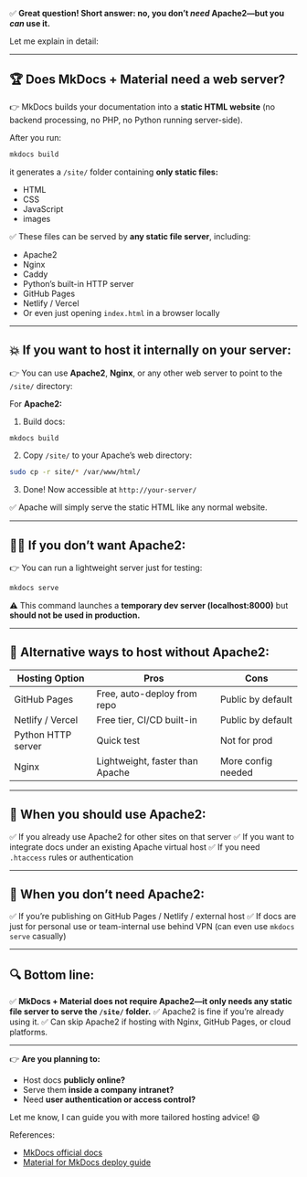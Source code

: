 ✅ **Great question! Short answer: no, you don’t *need* Apache2—but you *can* use it.**

Let me explain in detail:

---

## 🏆 **Does MkDocs + Material need a web server?**

👉 MkDocs builds your documentation into a **static HTML website** (no backend processing, no PHP, no Python running server-side).

After you run:

```bash
mkdocs build
```

it generates a `/site/` folder containing **only static files:**

* HTML
* CSS
* JavaScript
* images

✅ These files can be served by **any static file server**, including:

* Apache2
* Nginx
* Caddy
* Python’s built-in HTTP server
* GitHub Pages
* Netlify / Vercel
* Or even just opening `index.html` in a browser locally

---

## 💥 **If you want to host it internally on your server:**

👉 You can use **Apache2**, **Nginx**, or any other web server to point to the `/site/` directory:

For **Apache2:**

1. Build docs:

```bash
mkdocs build
```

2. Copy `/site/` to your Apache’s web directory:

```bash
sudo cp -r site/* /var/www/html/
```

3. Done! Now accessible at `http://your-server/`

✅ Apache will simply serve the static HTML like any normal website.

---

## 🏃‍♂️ **If you don’t want Apache2:**

👉 You can run a lightweight server just for testing:

```bash
mkdocs serve
```

⚠️ This command launches a **temporary dev server (localhost:8000)** but **should not be used in production.**

---

## 📝 **Alternative ways to host without Apache2:**

| Hosting Option     | Pros                            | Cons               |
| ------------------ | ------------------------------- | ------------------ |
| GitHub Pages       | Free, auto-deploy from repo     | Public by default  |
| Netlify / Vercel   | Free tier, CI/CD built-in       | Public by default  |
| Python HTTP server | Quick test                      | Not for prod       |
| Nginx              | Lightweight, faster than Apache | More config needed |

---

## 🎯 **When you should use Apache2:**

✅ If you already use Apache2 for other sites on that server
✅ If you want to integrate docs under an existing Apache virtual host
✅ If you need `.htaccess` rules or authentication

---

## 🚫 **When you don’t need Apache2:**

✅ If you’re publishing on GitHub Pages / Netlify / external host
✅ If docs are just for personal use or team-internal use behind VPN (can even use `mkdocs serve` casually)

---

## 🔍 **Bottom line:**

✅ **MkDocs + Material does not require Apache2—it only needs any static file server to serve the `/site/` folder.**
✅ Apache2 is fine if you’re already using it.
✅ Can skip Apache2 if hosting with Nginx, GitHub Pages, or cloud platforms.

---

👉 **Are you planning to:**

* Host docs **publicly online?**
* Serve them **inside a company intranet?**
* Need **user authentication or access control?**

Let me know, I can guide you with more tailored hosting advice! 😄

References:

* [MkDocs official docs](https://www.mkdocs.org/user-guide/deploying-your-docs/)
* [Material for MkDocs deploy guide](https://squidfunk.github.io/mkdocs-material/publishing-your-site/)
